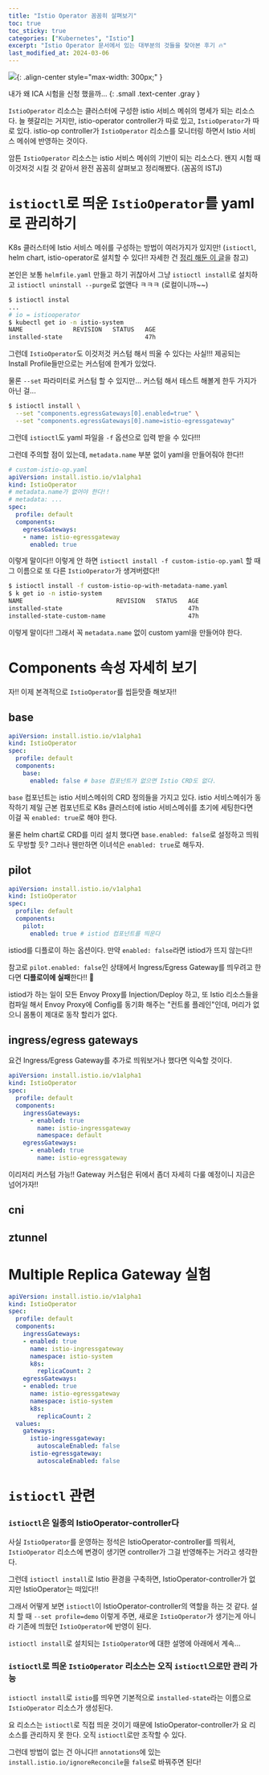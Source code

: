 ```yaml
---
title: "Istio Operator 꼼꼼히 살펴보기"
toc: true
toc_sticky: true
categories: ["Kubernetes", "Istio"]
excerpt: "Istio Operator 문서에서 있는 대부분의 것들을 찾아본 후기 🔥"
last_modified_at: 2024-03-06
---
```


![](/images/meme/after-the-test-its-heaven.png){: .align-center style="max-width: 300px;" }

내가 왜 ICA 시험을 신청 했을까...
{: .small .text-center .gray }

`IstioOperator` 리소스는 클러스터에 구성한 istio 서비스 메쉬의 명세가 되는 리소스다. 늘 헷갈리는 거지만, istio-operator controller가 따로 있고, `IstioOperator`가 따로 있다. istio-op controller가 `IstioOperator` 리소스를 모니터링 하면서 Istio 서비스 메쉬에 반영하는 것이다.

암튼 `IstioOperator` 리소스는 istio 서비스 메쉬의 기반이 되는 리소스다. 왠지 시험 때 이것저것 시킬 것 같아서 완전 꼼꼼히 살펴보고 정리해봤다. (꼼꼼의 ISTJ)

# `istioctl`로 띄운 `IstioOperator`를 yaml로 관리하기

K8s 클러스터에 Istio 서비스 메쉬를 구성하는 방법이 여러가지가 있지만! (`istioctl`, helm chart, istio-operator로 설치할 수 있다!! 자세한 건 [정리 해둔 이 글](https://bluehorn07.github.io/2024/02/02/install-istio-and-addons/)을 참고)

본인은 보통 `helmfile.yaml` 만들고 하기 귀찮아서 그냥 `istioctl install`로 설치하고 `istioctl uninstall --purge`로 없앤다 ㅋㅋㅋ (로컬이니까~~)

```bash
$ istioctl instal
...
# io = istiooperator
$ kubectl get io -n istio-system
NAME              REVISION   STATUS   AGE
installed-state                       47h
```

그런데 `IstioOperator`도 이것저것 커스텀 해서 띄울 수 있다는 사실!!! 제공되는 Install Profile들만으로는 커스텀에 한계가 있었다.

물론 `--set` 파라미터로 커스텀 할 수 있지만... 커스텀 해서 테스트 해볼게 한두 가지가 아닌 걸...

```bash
$ istioctl install \
  --set "components.egressGateways[0].enabled=true" \
  --set "components.egressGateways[0].name=istio-egressgateway"
```

그런데 `istioctl`도 yaml 파일을 `-f` 옵션으로 입력 받을 수 있다!!!

그런데 주의할 점이 있는데, `metadata.name` 부분 없이 yaml을 만들어줘야 한다!!

```yaml
# custom-istio-op.yaml
apiVersion: install.istio.io/v1alpha1
kind: IstioOperator
# metadata.name가 없어야 한다!!
# metadata: ...
spec:
  profile: default
  components:
    egressGateways:
    - name: istio-egressgateway
      enabled: true
```

이렇게 말이다!! 이렇게 안 하면 `istioctl install -f custom-istio-op.yaml` 할 때 그 이름으로 또 다른 `IstioOperator`가 생겨버렸다!!

```bash
$ istioctl install -f custom-istio-op-with-metadata-name.yaml
$ k get io -n istio-system
NAME                          REVISION   STATUS   AGE
installed-state                                   47h
installed-state-custom-name                       47h
```

이렇게 말이다!! 그래서 꼭 `metadata.name` 없이 custom yaml을 만들어야 한다.

# Components 속성 자세히 보기

자!! 이제 본격적으로 `IstioOperator`를 씹듣맛즐 해보자!!

## base

```yaml
apiVersion: install.istio.io/v1alpha1
kind: IstioOperator
spec:
  profile: default
  components:
    base:
      enabled: false # base 컴포넌트가 없으면 Istio CRD도 없다.
```

`base` 컴포넌트는 istio 서비스메쉬의 CRD 정의들을 가지고 있다. istio 서비스메쉬가 동작하기 제일 근본 컴포넌트로 K8s 클러스터에 istio 서비스메쉬를 초기에 세팅한다면 이걸 꼭 `enabled: true`로 해야 한다.

물론 helm chart로 CRD를 미리 설치 했다면 `base.enabled: false`로 설정하고 띄워도 무방할 듯? 그러나 웬만하면 이녀석은 `enabled: true`로 해두자.

## pilot

```yaml
apiVersion: install.istio.io/v1alpha1
kind: IstioOperator
spec:
  profile: default
  components:
    pilot:
      enabled: true # istiod 컴포넌트를 띄운다
```

istiod를 디플로이 하는 옵션이다. 만약 `enabled: false`라면 istiod가 뜨지 않는다!!

참고로 `pilot.enabled: false`인 상태에서 Ingress/Egress Gateway를 띄우려고 한다면 **디플로이에 실패**한다!! 🙅

istiod가 하는 일이 모든 Envoy Proxy를 Injection/Deploy 하고, 또 Istio 리소스들을 컴파일 해서 Envoy Proxy에 Config를 동기화 해주는 "컨트롤 플레인"인데, 머리가 없으니 몸통이 제대로 동작 할리가 없다.

## ingress/egress gateways

요건 Ingress/Egress Gateway를 추가로 띄워보거나 했다면 익숙할 것이다.

```yaml
apiVersion: install.istio.io/v1alpha1
kind: IstioOperator
spec:
  profile: default
  components:
    ingressGateways:
      - enabled: true
        name: istio-ingressgateway
        namespace: default
    egressGateways:
      - enabled: true
        name: istio-egressgateway
```

이리저리 커스텀 가능!! Gateway 커스텀은 뒤에서 좀더 자세히 다룰 예정이니 지금은 넘어가자!!

## cni

## ztunnel

# Multiple Replica Gateway 실험

```yaml
apiVersion: install.istio.io/v1alpha1
kind: IstioOperator
spec:
  profile: default
  components:
    ingressGateways:
    - enabled: true
      name: istio-ingressgateway
      namespace: istio-system
      k8s:
        replicaCount: 2
    egressGateways:
    - enabled: true
      name: istio-egressgateway
      namespace: istio-system
      k8s:
        replicaCount: 2
  values:
    gateways:
      istio-ingressgateway:
        autoscaleEnabled: false
      istio-egressgateway:
        autoscaleEnabled: false
```

# `istioctl` 관련

### `istioctl`은 일종의 IstioOperator-controller다

사실 `IstioOperator`를 운영하는 정석은 IstioOperator-controller를 띄워서, `IstioOperator` 리소스에 변경이 생기면 controller가 그걸 반영해주는 거라고 생각한다.

그런데 `istioctl install`로 Istio 환경을 구축하면, IstioOperator-controller가 없지만 IstioOperator는 떠있다!!

그래서 어떻게 보면 `istioctl`이 IstioOperator-controller의 역할을 하는 것 같다. 설치 할 때 `--set profile=demo` 이렇게 주면, 새로운 `IstioOperator`가 생기는게 아니라 기존에 띄웠던 `IstioOperator`에 반영이 된다.

`istioctl install`로 설치되는 `IstioOperator`에 대한 설명에 아래에서 계속...

### `istioctl`로 띄운 `IstioOperator` 리소스는 오직 `istioctl`으로만 관리 가능

`istioctl install`로 `istio`를 띄우면 기본적으로 `installed-state`라는 이름으로 `IstioOperator` 리소스가 생성된다.

요 리소스는 `istioctl`로 직접 띄운 것이기 때문에 IstioOperator-controller가 요 리소스를 관리하지 못 한다. 오직 `istioctl`로만 조작할 수 있다.

그런데 방법이 없는 건 아니다!! `annotations`에 있는 `install.istio.io/ignoreReconcile`을 `false`로 바꿔주면 된다!
